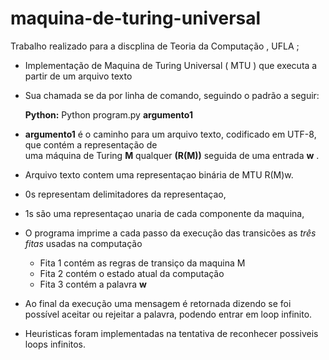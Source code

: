 # maquina-de-turing-universal

Trabalho realizado para a discplina de Teoria da Computação , UFLA ;

- Implementação de Maquina de Turing Universal ( MTU ) que executa a partir de um arquivo texto
- Sua chamada se da por linha de comando, seguindo o padrão a seguir:
  
    __Python:__
      Python program.py __argumento1__

- __argumento1__ é	o	caminho	para	um arquivo	texto,	codificado	em	UTF-8,	que	contém	a representação	de	
  uma	máquina	de	Turing __M__ qualquer	__(R(M))__	seguida	de	uma	entrada __w__ .
  
- Arquivo texto contem uma representaçao binária de MTU R(M)w.
- 0s representam delimitadores da representaçao,
- 1s são uma representaçao unaria de cada componente da maquina,

- O programa imprime a cada passo da execução das transicões as _três fitas_ usadas na computação
  - Fita 1 contém as regras de transiço da maquina M
  - Fita 2 contém o estado atual da computação
  - Fita 3 contém a palavra __w__
- Ao final da execução uma mensagem é retornada dizendo se foi possível aceitar ou rejeitar a palavra, podendo entrar em loop infinito. 
- Heuristicas foram implementadas na tentativa de reconhecer possiveis loops infinitos.

